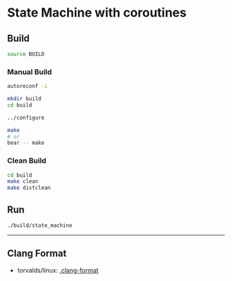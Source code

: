 # State Machine with coroutines

## Build

```bash
source BUILD
```

### Manual Build

```bash
autoreconf -i
```

```bash
mkdir build
cd build
```

```bash
../configure
```

```bash
make
# or
bear -- make
```

### Clean Build

```bash
cd build
make clean
make distclean
```

## Run

```bash
./build/state_machine
```

---

## Clang Format

- torvalds/linux: [.clang-format](https://github.com/torvalds/linux/blob/master/.clang-format)

